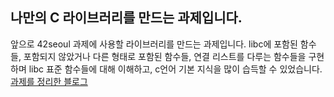 ## 나만의 C 라이브러리를 만드는 과제입니다.
앞으로 42seoul 과제에 사용할 라이브러리를 만드는 과제입니다. 
libc에 포함된 함수들, 포함되지 않았거나 다른 형태로 포함된 함수들, 연결 리스트를 다루는 함수들을 구현하며 libc 표준 함수들에 대해 이해하고, c언어 기본 지식을 많이 습득할 수 있었습니다.
[과제를 정리한 블로그](https://velog.io/@zerone015/series/libft)

